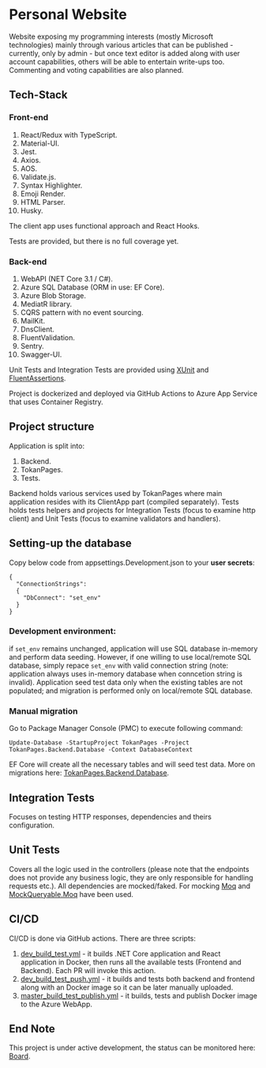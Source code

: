 # Personal Website

Website exposing my programming interests (mostly Microsoft technologies) mainly through various articles that can be published - currently, only by admin - but once text editor is added along with user account capabilities, others will be able to entertain write-ups too. Commenting and voting capabilities are also planned.

## Tech-Stack

### Front-end

1. React/Redux with TypeScript.
1. Material-UI.
1. Jest.
1. Axios.
1. AOS.
1. Validate.js.
1. Syntax Highlighter.
1. Emoji Render.
1. HTML Parser.
1. Husky.

The client app uses functional approach and React Hooks.

Tests are provided, but there is no full coverage yet.

### Back-end

1. WebAPI (NET Core 3.1 / C#).
1. Azure SQL Database (ORM in use: EF Core).
1. Azure Blob Storage.
1. MediatR library.
1. CQRS pattern with no event sourcing.
1. MailKit.
1. DnsClient.
1. FluentValidation.
1. Sentry.
1. Swagger-UI.

Unit Tests and Integration Tests are provided using [XUnit](https://github.com/xunit/xunit) and [FluentAssertions](https://github.com/fluentassertions/fluentassertions).

Project is dockerized and deployed via GitHub Actions to Azure App Service that uses Container Registry.

## Project structure

Application is split into:

1. Backend.
1. TokanPages.
1. Tests.

Backend holds various services used by TokanPages where main application resides with its ClientApp part (compiled separately). Tests holds tests helpers and projects for Integration Tests (focus to examine http client) and Unit Tests (focus to examine validators and handlers).

## Setting-up the database

Copy below code from appsettings.Development.json to your **user secrets**:

```
{
  "ConnectionStrings": 
  {
    "DbConnect": "set_env"
  }
}
```

### Development environment:

if `set_env` remains unchanged, application will use SQL database in-memory and perform data seeding. However, if one willing to use local/remote SQL database, simply repace `set_env` with valid connection string (note: application always uses in-memory database when conncetion string is invalid). Application seed test data only when the existing tables are not populated; and migration is performed only on local/remote SQL database.

### Manual migration

Go to Package Manager Console (PMC) to execute following command:

`Update-Database -StartupProject TokanPages -Project TokanPages.Backend.Database -Context DatabaseContext`

EF Core will create all the necessary tables and will seed test data. More on migrations here: [TokanPages.Backend.Database](https://github.com/TomaszKandula/TokanPages/tree/dev/Backend/TokanPages.Backend.Database).

## Integration Tests

Focuses on testing HTTP responses, dependencies and theirs configuration.

## Unit Tests

Covers all the logic used in the controllers (please note that the endpoints does not provide any business logic, they are only responsible for handling requests etc.). All dependencies are mocked/faked. For mocking [Moq](https://github.com/moq/moq4) and [MockQueryable.Moq](https://github.com/romantitov/MockQueryable) have been used.

## CI/CD

CI/CD is done via GitHub actions. There are three scripts:

1. [dev_build_test.yml](https://github.com/TomaszKandula/TokanPages/blob/dev/.github/workflows/dev_build_test.yml) - it builds .NET Core application and React application in Docker, then runs all the available tests (Frontend and Backend). Each PR will invoke this action.
1. [dev_build_test_push.yml](https://github.com/TomaszKandula/TokanPages/blob/dev/.github/workflows/dev_build_test_push.yml) - it builds and tests both backend and frontend along with an Docker image so it can be later manually uploaded. 
1. [master_build_test_publish.yml](https://github.com/TomaszKandula/TokanPages/blob/dev/.github/workflows/master_build_test_publish.yml) - it builds, tests and publish Docker image to the Azure WebApp.

## End Note

This project is under active development, the status can be monitored here: [Board](https://github.com/users/TomaszKandula/projects/7).
